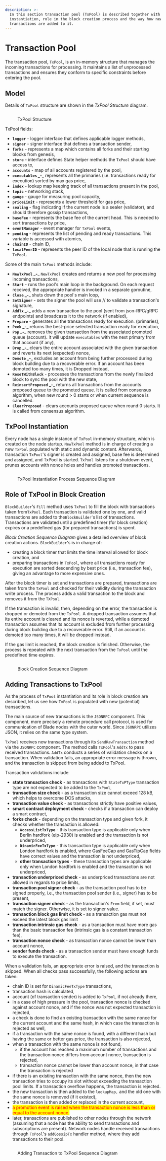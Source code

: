 ```yaml
---
description: >-
  In this section transaction pool (TxPool) is described together with its
  instantiation, role in the block creation process and the way how new
  transactions are added to it.
---
```


# Transaction Pool

The transaction pool, `TxPool`, is an in-memory structure that manages the incoming transactions for processing. It maintains a list of unprocessed transactions and ensures they conform to specific constraints before entering the pool.

## Model <a href="#z48tsps1kxeg" id="z48tsps1kxeg"></a>

Details of `TxPool` structure are shown in the _TxPool Structure_ diagram.

<figure><img src="../.gitbook/assets/txpool_struct.png" alt=""><figcaption><p>TxPool Structure</p></figcaption></figure>

TxPool fields:

* **`logger`** - logger interface that defines applicable logger methods,
* **`signer`** _-_ signer interface that defines a transaction sender,
* **`forks`** - represents a map which contains all forks and their starting blocks from genesis,
* **`store`** _-_ interface defines State helper methods the `TxPool` should have access to,
* **`accounts`** - map of all accounts registered by the pool,
* **`executables` \_-**\_ represents all the primaries (i.e. transactions ready for execution) sorted by max gas price,
* **`index`** - lookup map keeping track of all transactions present in the pool,
* **`topic`** - networking stack,
* **`gauge`** - gauge for measuring pool capacity,
* **`priceLimit`** - represents a lower threshold for gas price,
* **`sealing`** - flag indicating if the current node is a sealer (validator), and should therefore gossip transactions,
* **`baseFee`** - represents the base fee of the current head. This is needed to sort transactions by price,
* **`eventManager`** - event manager for `TxPool` events,
* **`pending`** - represents the list of pending and ready transactions. This variable is accessed with atomics,
* **`chainID`** - chain ID,
* **`localPeerID`** - represents the peer ID of the local node that is running the `TxPool`.

Some of the main `TxPool` methods include:

* **`NewTxPool` \_-**\_ `NewTxPool` creates and returns a new pool for processing incoming transactions,
* **`Start`** _-_ runs the pool's main loop in the background. On each request received, the appropriate handler is invoked in a separate goroutine,
* **`Close` \_-**\_ shuts down the pool's main loop,
* **`SetSigner`** - sets the signer the pool will use // to validate a transaction's signature,
* **`AddTx` \_-**\_ adds a new transaction to the pool (sent from json-RPC/gRPC endpoints) and broadcasts it to the network (if enabled),
* **`Prepare`** - generates all the transactions ready for execution. (primaries),
* **`Peek` \_-**\_ returns the best-price selected transaction ready for execution,
* **`Pop` \_-**\_ removes the given transaction from the associated promoted queue (account). It will update `executables` with the next primary from that account (if any),
* **`Drop` \_-**\_ clears the entire account associated with the given transaction and reverts its next (expected) nonce,
* **`Demote` \_-**\_ excludes an account from being further processed during block building due to a recoverable error. If an account has been demoted too many times, it is Dropped instead,
* **`ResetWithBlock`** _-_ processes the transactions from the newly finalized block to sync the pool with the new state,
* **`ReinsertProposed` \_-**\_ returns all transactions from the accounts proposed queue to the promoted queue. It is called from consensus algorithm, when new round > 0 starts or when current sequence is cancelled.
* **`ClearProposed`** _-_ clears accounts proposed queue when round 0 starts. It is called from consensus algorithm.

## TxPool Instantiation <a href="#id-6i4namyk3dh0" id="id-6i4namyk3dh0"></a>

Every node has a single instance of `TxPool` in-memory structure, which is created on the node startup. `NewTxPool` method is in charge of creating a new `TxPool` populated with static and dynamic content. Afterwards, transaction `TxPool`'s signer is created and assigned, base fee is determined and assigned, and TxPool is started. `TxPool` listens for a shutdown event, prunes accounts with nonce holes and handles promoted transactions.

<figure><img src="../.gitbook/assets/txpool_instantiation_sequence.png" alt=""><figcaption><p>TxPool Instantiation Process Sequence Diagram</p></figcaption></figure>

## Role of TxPool in Block Creation <a href="#id-5qvuftlg7knu" id="id-5qvuftlg7knu"></a>

`BlockBuilder`'s `Fill` method uses `TxPool` to fill the block with transactions taken from`TxPool`. Each transaction is validated one by one, and valid transactions are added to the`BlockBuilder`'s list of transactions. Transactions are validated until a predefined timer (for block creation) expires or a predefined gas (for prepared transactions) is spent.

_Block Creation Sequence Diagram_ gives a detailed overview of block creation actions. `BlockBuilder`'s is in charge of:

* creating a block timer that limits the time interval allowed for block creation, and
* preparing transactions in `TxPool`, where all transactions ready for execution are sorted descending by best price (i.e., transaction fee), giving an advantage to more expensive ones.

After the block timer is set and transactions are prepared, transactions are taken from the `TxPool` and checked for their validity during the transaction write process. The process adds a valid transaction to the block and removes it from the `TXPool`.

If the transaction is invalid, then, depending on the error, the transaction is dropped or demoted from the `TxPool`. A dropped transaction assumes that its entire account is cleared and its nonce is reverted, while a demoted transaction assumes that its account is excluded from further processing during block building due to a recoverable error. Still, if an account is demoted too many times, it will be dropped instead.

If the gas limit is reached, the block creation is finished. Otherwise, the process is repeated with the next transaction from the `TxPool` until the predefined time expires.

<figure><img src="../.gitbook/assets/txpool_block_creation_sequence.png" alt=""><figcaption><p>Block Creation Sequence Diagram</p></figcaption></figure>

## Adding Transactions to TxPool <a href="#n6hacokagz2u" id="n6hacokagz2u"></a>

As the process of `TxPool` instantiation and its role in block creation are described, let us see how `TxPool` is populated with new (potential) transactions.

The main source of new transactions is the `JSONRPC` component. This component, more precisely a remote procedure call protocol, is used for communication of Blade nodes with the outer world. Since `JSONRPC` utilizes JSON, it relies on the same type system.

`TxPool` receives new transactions through its `SendRawTransaction` method via the `JSONRPC` component. The method calls `TxPool`'s `AddTx` to pass received transactions. `AddTx` conducts a series of validation checks on a transaction. When validation fails, an appropriate error message is thrown, and the transaction is skipped from being added to TxPool.

Transaction validations include:

* **state transaction check** - as transactions with `StateTxPType` transaction type are not expected to be added to the `TxPool`,
* **transaction size check** - as a transaction size cannot exceed 128 kB, which helps to overcome DOS attacks,
* **transaction value check** - as transactions strictly have positive values,
* **smart contract deployment check** - checks if a transaction can deploy a smart contract,
* **forks check** - depending on the transaction type and given fork, it checks whether the transaction is allowed:
  * **`AccessListTxType`** - this transaction type is applicable only when Berlin hardfork (eip-2930) is enabled and the transaction is not underpriced,
  * **`DinamicFeeTxType`** - this transaction type is applicable only when London hardfork is enabled, where GasFeeCap and GasTipCap fields have correct values and the transaction is not underpriced,
  * **other transaction types** - these transaction types are applicable only when London hardfork is enabled and the transaction is not underpriced,
* **transaction underpriced check** - as underpriced transactions are not allowed in regards to price limits,
* **transaction pool signer check** - as the transaction pool has to be signed properly, i.e., the transaction pool sender (i.e., signer) has to be present,
* **transaction signer check** - as the transaction's `From` field, if set, must match the signer. Otherwise, it is set to signer value.
* **transaction block gas limit check** - as a transaction gas must not exceed the latest block gas limit
* **transaction intrinsic gas check** - as a transaction must have more gas than the basic transaction fee (intrinsic gas is a constant transaction fee),
* **transaction nonce check** - as transaction nonce cannot be lower than account nonce,
* **sender funds check** - as a transaction sender must have enough funds to execute the transaction.

When a validation fails, an appropriate error is raised, and the transaction is skipped. When all checks pass successfully, the following actions are taken:

* chain ID is set for `DinamicFeeTxType` transactions,
* transaction hash is calculated,
* account (of transaction sender) is added to `TxPool`, if not already there,
* in a case of high pressure in the pool, transaction nonce is checked against account nonce, and if the nonce was not expected transaction is rejected,
* a check is done to find an existing transaction with the same nonce for the current account and the same hash, in which case the transaction is rejected as well,
* if a transaction with the same nonce is found, with a different hash but having the same or better gas price, the transaction is also rejected,
* when a transaction with the same nonce is not found,
  * if the account has reached a maximum number of transactions and the transaction nonce differs from account nonce, transaction is rejected,
  * transaction nonce cannot be lower than account nonce, in that case the transaction is rejected
* if there is an existing transaction with the same nonce, then the new transaction tries to occupy its slot without exceeding the transaction pool limits. If a transaction overflow happens, the transaction is rejected.
* the new transaction is then added to the `lookupMap,` and the old one with the same nonce is removed (if it existed),
* the transaction is then added or replaced in the current account,
* <mark style="color:red;">a promotion event is raised when the transaction nonce is less than or equal to the account nonce.</mark>
* later, transactions are published to other nodes through the network (assuming that a node has the ability to send transactions and subscriptions are present). Network nodes handle received transactions through `TxPool`'s `addGossipTx` handler method, where they add transactions to their pool.

<figure><img src="../.gitbook/assets/txpool_add_tx_sequence.png" alt=""><figcaption><p>Adding Transaction to TxPool Sequence Diagram</p></figcaption></figure>
